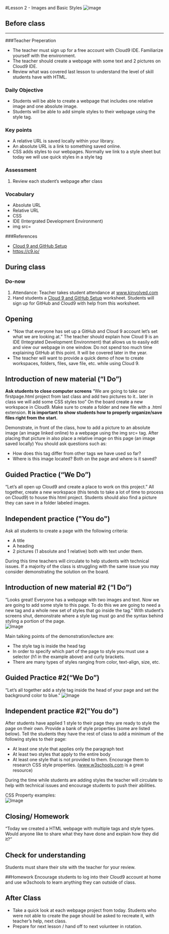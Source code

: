 #Lesson 2 - Images and Basic Styles 
![image](http://i.imgur.com/LnFsXHH.png)

## Before class
---
###Teacher Preperation
* The teacher must sign up for a free account with Cloud9 IDE. Familiarize yourself with the environment. 
* The teacher should create a webpage with some text and 2 pictures on Cloud9 IDE.
* Review what was covered last lesson to understand the level of skill students have with HTML. 


### Daily Objective

* Students will be able to create a webpage that includes one relative image and one absolute image.
* Students will be able to add simple styles to their webpage using the style tag. 


### Key points

* A relative URL is saved locally within your library.
* An absolute URL is a link to something saved online.
* CSS adds styles to our webpages. Normally we link to a style sheet but today we will use quick styles in a style tag

### Assessment

1. Review each student’s webpage after class 



### Vocabulary

* Absolute URL
* Relative URL
* CSS
* IDE (Intergrated Development Environment)
* img src=

###References
* [Cloud 9 and GitHub Setup](/resources/c9)
* <https://c9.io/> 


## During class

### Do-now

1. Attendance: Teacher takes student attendance at www.kinvolved.com
2. Hand students a [Cloud 9 and GitHub Setup](https://github.com/kirjs/curriculum/blob/master/resources/c9/README.md) worksheet. Students will sign up for GitHub and Cloud9 with help from this worksheet.


## Opening

* “Now that everyone has set up a GitHub and Cloud 9 account let’s set what we are looking at.” The teacher should explain how Cloud 9 is an IDE (Integrated Development Environment) that allows us to easily edit and view our webpage in one window. Do not spend too much time explaining GitHub at this point. It will be covered later in the year.    
* The teacher will want to provide a quick demo of how to create workspaces, folders, files, save file, etc. while using Cloud 9.

## Introduction of new material (“I Do”)

**Ask students to close computer screens** “We are going to take our firstpage.html project from last class and add two pictures to it.. later in class we will add some CSS styles too” On the board create a new workspace in Cloud9. Make sure to create a folder and new file with a .html extension. **It is important to show students how to properly organize/save files right from the start.** 

Demonstrate, in front of the class, how to add a picture to an absolute image (an image linked online) to a webpage using  the img src= tag. After placing that picture in also place a relative image on this page (an image saved locally) You should ask questions such as:

* How does this tag differ from other tags we have used so far?
* Where is this image located? Both on the page and where is it saved?


## Guided Practice (“We Do”)

“Let’s all open up Cloud9 and create a place to work on this project.” All together, create a new workspace (this tends to take a lot of time to process on Cloud9) to house this html project. Students should also find a picture they can save in a folder labeled images.

## Independent practice ("You do")

Ask all students to create a page with the following criteria:

* A title
* A heading
* 2 pictures (1 absolute and 1 relative) both with text under them.

During this time teachers will circulate to help students with technical issues. If a majority of the class is struggling with the same issue you may consider demonstrating the solution on the board.


## Introduction of new material #2 (“I Do”)

“Looks great! Everyone has a webpage with two images and text. Now we are going to add some style to this page. To do this we are going to need a new tag and a whole new set of styles that go inside the tag.” With student’s screens shut, demonstrate where a style tag must go and the syntax behind styling a portion of the page.  
![Image](http://i.imgur.com/vdrUxIf.png)

Main talking points of the demonstration/lecture are:

* The style tag is inside the head tag
* In order to specify which part of the page to style you must use a selector (h1 in the example above) and curly brackets.
* There are many types of styles ranging from color, text-align, size, etc. 

## Guided Practice #2(“We Do”)

“Let’s all together add a style tag inside the head of your page and set the background color to blue.” 
![Image](http://i.imgur.com/zSgMT0u.png)

## Independent practice #2("You do")

After students have applied 1 style to their page they are ready to style the page on their own. Provide a bank of style properties (some are listed below). Tell the students they have the rest of class to add a minimum of the following styles to their page:


* At least one style that applies only the paragraph text
* At least two styles that apply to the entire body
* At least one style that is not provided to them. Encourage them to research CSS style properties. (www.w3schools.com is a great resource)

During the time while students are adding styles the teacher will circulate to help with technical issues and encourage students to push their abilities.  


CSS Property examples:  
![Image](http://i.imgur.com/WLiDgh6.png)


## Closing/ Homework
“Today we created a HTML webpage with multiple tags and style types. Would anyone like to share what they have done and explain how they did it?”

## Check for understanding
Students must share their site with the teacher for your review.

##Homework
Encourage students to log into their Cloud9 account at home and use w3schools to learn anything they can outside of class.
 
## After Class
* Take a quick look at each webpage project from today. Students who were not able to create the page should be asked to recreate it, with teacher’s help, next class.
* Prepare for next lesson / hand off to next volunteer in rotation.

